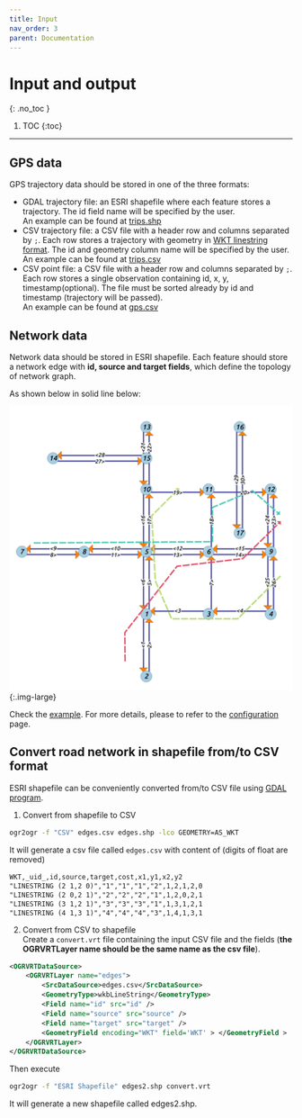 ```yaml
---
title: Input
nav_order: 3
parent: Documentation
---
```


# Input and output
{: .no_toc }

1. TOC
{:toc}

---

## GPS data

GPS trajectory data should be stored in one of the three formats:
- GDAL trajectory file: an ESRI shapefile where each feature stores a trajectory. The id field name will be specified by the user.  
An example can be found at [trips.shp](https://github.com/cyang-kth/fmm/blob/master/example/data/trips.shp)  
- CSV trajectory file: a CSV file with a header row and columns separated by `;`. Each row stores a trajectory with geometry in [WKT linestring format](https://en.wikipedia.org/wiki/Well-known_text_representation_of_geometry). The id and geometry column name will be specified by the user.  
An example can be found at [trips.csv](https://github.com/cyang-kth/fmm/blob/master/example/data/trips.csv)  
- CSV point file: a CSV file with a header row and columns separated by `;`. Each row stores a single observation containing id, x, y, timestamp(optional). The file must be sorted already by id and timestamp (trajectory will be passed).  
An example can be found at [gps.csv](https://github.com/cyang-kth/fmm/blob/master/example/data/gps.csv)  

## Network data

Network data should be stored in ESRI shapefile. Each feature should store a network edge with **id, source and target fields**, which define the topology of network graph.

As shown below in solid line below:

![Network](/assets/images/network.png){:.img-large}

Check the [example](/docs/example). For more details, please to refer to the [configuration](/docs/documentation/configuration) page.

## Convert road network in shapefile from/to CSV format

ESRI shapefile can be conveniently converted from/to CSV file using [GDAL program](https://gdal.org/programs/index.html).

1. Convert from shapefile to CSV  
```bash
ogr2ogr -f "CSV" edges.csv edges.shp -lco GEOMETRY=AS_WKT
```
It will generate a csv file called `edges.csv` with content of (digits of float are removed)
```
WKT,_uid_,id,source,target,cost,x1,y1,x2,y2
"LINESTRING (2 1,2 0)","1","1","1","2",1,2,1,2,0
"LINESTRING (2 0,2 1)","2","2","2","1",1,2,0,2,1
"LINESTRING (3 1,2 1)","3","3","3","1",1,3,1,2,1
"LINESTRING (4 1,3 1)","4","4","4","3",1,4,1,3,1
```

2. Convert from CSV to shapefile  
Create a `convert.vrt` file containing the input CSV file and the fields (**the OGRVRTLayer name should be the same name as the csv file**).

```xml
<OGRVRTDataSource>
    <OGRVRTLayer name="edges">
        <SrcDataSource>edges.csv</SrcDataSource>
        <GeometryType>wkbLineString</GeometryType>
        <Field name="id" src="id" />
        <Field name="source" src="source" />
        <Field name="target" src="target" />
        <GeometryField encoding="WKT" field='WKT' > </GeometryField >
    </OGRVRTLayer>
</OGRVRTDataSource>
```

Then execute  
```bash
ogr2ogr -f "ESRI Shapefile" edges2.shp convert.vrt
```
It will generate a new shapefile called edges2.shp.
